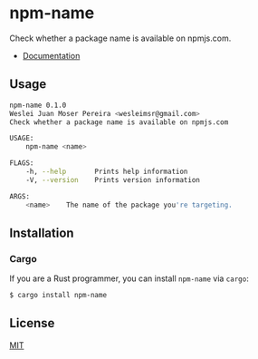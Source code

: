 # npm-name

Check whether a package name is available on npmjs.com.

- [Documentation](https://docs.rs/npm-name)

## Usage
```sh
npm-name 0.1.0
Weslei Juan Moser Pereira <wesleimsr@gmail.com>
Check whether a package name is available on npmjs.com

USAGE:
    npm-name <name>

FLAGS:
    -h, --help       Prints help information
    -V, --version    Prints version information

ARGS:
    <name>    The name of the package you're targeting.
```

## Installation

### Cargo

If you are a Rust programmer, you can install `npm-name` via `cargo`:

```sh
$ cargo install npm-name
```

## License
[MIT](./LICENSE)
